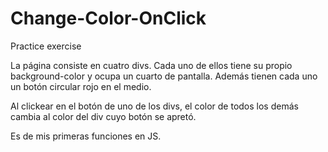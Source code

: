 # Change-Color-OnClick
Practice exercise

La página consiste en cuatro divs. Cada uno de ellos tiene su propio background-color y ocupa un cuarto de pantalla. Además tienen cada uno un botón circular rojo en el medio.

Al clickear en el botón de uno de los divs, el color de todos los demás cambia al color del div cuyo botón se apretó. 

Es de mis primeras funciones en JS. 
